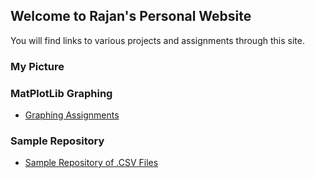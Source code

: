 ## Welcome to Rajan's Personal Website

You will find links to various projects and assignments through this site.

### My Picture

### MatPlotLib Graphing
- [Graphing Assignments](/graphingassignments/index.md)

### Sample Repository
- [Sample Repository of .CSV Files](https://github.com/rdjani/M3Example)
